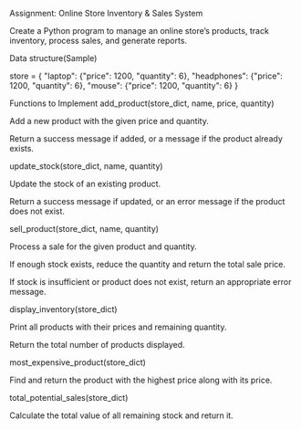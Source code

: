 Assignment: Online Store Inventory & Sales System

Create a Python program to manage an online store’s products, track inventory, process sales, and generate reports. 

Data structure(Sample)

store = {
  "laptop": {"price": 1200, "quantity": 6},
  "headphones": {"price": 1200, "quantity": 6},
  "mouse": {"price": 1200, "quantity": 6}
}



Functions to Implement
add_product(store_dict, name, price, quantity)


Add a new product with the given price and quantity.


Return a success message if added, or a message if the product already exists.


update_stock(store_dict, name, quantity)


Update the stock of an existing product.


Return a success message if updated, or an error message if the product does not exist.


sell_product(store_dict, name, quantity)


Process a sale for the given product and quantity.


If enough stock exists, reduce the quantity and return the total sale price.


If stock is insufficient or product does not exist, return an appropriate error message.


display_inventory(store_dict)


Print all products with their prices and remaining quantity.


Return the total number of products displayed.


most_expensive_product(store_dict)


Find and return the product with the highest price along with its price.


total_potential_sales(store_dict)


Calculate the total value of all remaining stock  and return it.



